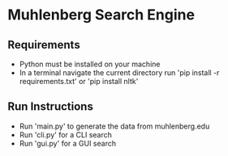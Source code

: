 # Muhlenberg Search Engine

## Requirements

- Python must be installed on your machine
- In a terminal navigate the current directory run 'pip install -r requirements.txt' or 'pip install nltk'

## Run Instructions

- Run 'main.py' to generate the data from muhlenberg.edu
- Run 'cli.py' for a CLI search
- Run 'gui.py' for a GUI search
